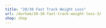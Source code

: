 ```yaml
---
title: "20/30 Fast Track Weight Loss"
url: /durham/20-30-fast-track-weight-loss-3/
shop: shop
---
```

